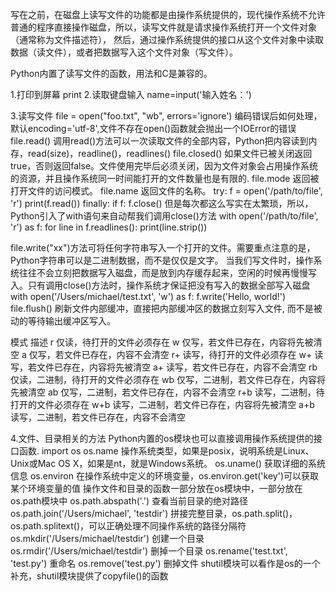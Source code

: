 写在之前，在磁盘上读写文件的功能都是由操作系统提供的，现代操作系统不允许普通的程序直接操作磁盘，所以，读写文件就是请求操作系统打开一个文件对象（通常称为文件描述符），
然后，通过操作系统提供的接口从这个文件对象中读取数据（读文件），或者把数据写入这个文件对象（写文件）。

Python内置了读写文件的函数，用法和C是兼容的。

1.打印到屏幕
print
2.读取键盘输入
name=input('输入姓名：')

3.读写文件
file = open("foo.txt", "wb", errors='ignore') 编码错误后如何处理，默认encoding='utf-8',文件不存在open()函数就会抛出一个IOError的错误
file.read() 调用read()方法可以一次读取文件的全部内容，Python把内容读到内存，read(size)，readline()，readlines()
file.closed() 如果文件已被关闭返回true，否则返回false。文件使用完毕后必须关闭，因为文件对象会占用操作系统的资源，并且操作系统同一时间能打开的文件数量也是有限的.
file.mode	返回被打开文件的访问模式。
file.name	返回文件的名称。
try:
    f = open('/path/to/file', 'r')
    print(f.read())
finally:
    if f:
        f.close()
但是每次都这么写实在太繁琐，所以，Python引入了with语句来自动帮我们调用close()方法
with open('/path/to/file', 'r') as f:
    for line in f.readlines():
    print(line.strip()) 

file.write("xx")方法可将任何字符串写入一个打开的文件。需要重点注意的是，Python字符串可以是二进制数据，而不是仅仅是文字。
当我们写文件时，操作系统往往不会立刻把数据写入磁盘，而是放到内存缓存起来，空闲的时候再慢慢写入。只有调用close()方法时，操作系统才保证把没有写入的数据全部写入磁盘
with open('/Users/michael/test.txt', 'w') as f:
    f.write('Hello, world!')
file.flush()
刷新文件内部缓冲，直接把内部缓冲区的数据立刻写入文件, 而不是被动的等待输出缓冲区写入。

模式	描述
r	仅读，待打开的文件必须存在
w	仅写，若文件已存在，内容将先被清空
a	仅写，若文件已存在，内容不会清空
r+	读写，待打开的文件必须存在
w+	读写，若文件已存在，内容将先被清空
a+	读写，若文件已存在，内容不会清空
rb	仅读，二进制，待打开的文件必须存在
wb	仅写，二进制，若文件已存在，内容将先被清空
ab	仅写，二进制，若文件已存在，内容不会清空
r+b	读写，二进制，待打开的文件必须存在
w+b	读写，二进制，若文件已存在，内容将先被清空
a+b	读写，二进制，若文件已存在，内容不会清空

4.文件、目录相关的方法
Python内置的os模块也可以直接调用操作系统提供的接口函数.
import os
os.name 操作系统类型，如果是posix，说明系统是Linux、Unix或Mac OS X，如果是nt，就是Windows系统。
os.uname() 获取详细的系统信息
os.environ 在操作系统中定义的环境变量，os.environ.get('key')可以获取某个环境变量的值
操作文件和目录的函数一部分放在os模块中，一部分放在os.path模块中
os.path.abspath('.') 查看当前目录的绝对路径
os.path.join('/Users/michael', 'testdir') 拼接完整目录，os.path.split()，os.path.splitext()，可以正确处理不同操作系统的路径分隔符
os.mkdir('/Users/michael/testdir') 创建一个目录
os.rmdir('/Users/michael/testdir') 删掉一个目录
os.rename('test.txt', 'test.py')  重命名
os.remove('test.py') 删掉文件
shutil模块可以看作是os的一个补充，shutil模块提供了copyfile()的函数



